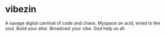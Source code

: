 # vibezin
A savage digital carnival of code and chaos. Myspace on acid, wired to the soul. Build your altar. Broadcast your vibe. God help us all.
